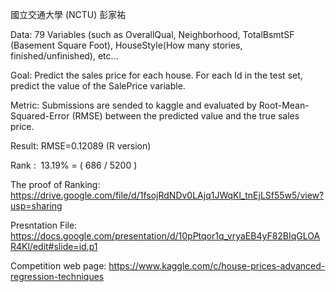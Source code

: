 國立交通大學 (NCTU) 彭家祐

Data: 79 Variables (such as OverallQual, Neighborhood, TotalBsmtSF (Basement Square Foot), HouseStyle(How many stories, finished/unfinished), etc…

Goal: Predict the sales price for each house. For each Id in the test set, predict the value of the SalePrice variable. 

Metric: Submissions are sended to kaggle and evaluated by Root-Mean-Squared-Error (RMSE) between the predicted value and the true sales price.          

Result: RMSE=0.12089  (R version)

Rank :  13.19% = ( 686 / 5200 ) 

The proof of Ranking: https://drive.google.com/file/d/1fsojRdNDv0LAjq1JWqKl_tnEjLSf55w5/view?usp=sharing

Presntation File: https://docs.google.com/presentation/d/10pPtqor1q_vryaEB4yF82BIqGLOAR4Kl/edit#slide=id.p1

Competition web page: https://www.kaggle.com/c/house-prices-advanced-regression-techniques
